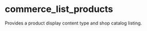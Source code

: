 commerce_list_products
======================

Provides a product display content type and shop catalog listing.